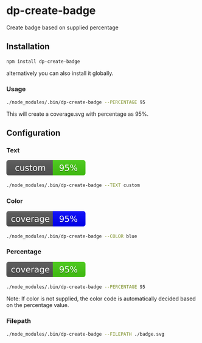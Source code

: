 # dp-create-badge
Create badge based on supplied percentage

## Installation
```bash
npm install dp-create-badge
```

alternatively you can also install it globally.

### Usage
```bash
./node_modules/.bin/dp-create-badge --PERCENTAGE 95
```
This will create a coverage.svg with percentage as 95%.

## Configuration
### Text
![Badge](https://raw.githubusercontent.com/daniepaul/dp-create-badge/master/badges/text.svg?sanitize=true)
```bash
./node_modules/.bin/dp-create-badge --TEXT custom
```

### Color
![Badge](https://raw.githubusercontent.com/daniepaul/dp-create-badge/master/badges/color.svg?sanitize=true)
```bash
./node_modules/.bin/dp-create-badge --COLOR blue
```

### Percentage
![Badge](https://raw.githubusercontent.com/daniepaul/dp-create-badge/master/badges/percentage.svg?sanitize=true)
```bash
./node_modules/.bin/dp-create-badge --PERCENTAGE 95
```
Note: If color is not supplied, the color code is automatically decided based on the percentage value.

### Filepath
```bash
./node_modules/.bin/dp-create-badge --FILEPATH ./badge.svg
```